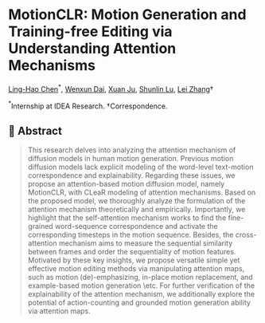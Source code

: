 # MotionCLR: Motion Generation and Training-free Editing via Understanding Attention Mechanisms

[Ling-Hao Chen](https://lhchen.top/)$^*$, [Wenxun Dai](https://github.com/Dai-Wenxun), [Xuan Ju](https://juxuan27.github.io/), [Shunlin Lu](https://shunlinlu.github.io), [Lei Zhang](https://leizhang.org)†

$^*$Internship at IDEA Research. †Correspondence.

## 🤩 Abstract
> This research delves into analyzing the attention mechanism of diffusion models in human motion generation. Previous motion diffusion models lack explicit modeling of the word-level text-motion correspondence and explainability. Regarding these issues, we propose an attention-based motion diffusion model, namely MotionCLR, with CLeaR modeling of attention mechanisms. Based on the proposed model, we thoroughly analyze the formulation of the attention mechanism theoretically and empirically. Importantly, we highlight that the self-attention mechanism works to find the fine-grained word-sequence correspondence and activate the corresponding timesteps in the motion sequence. Besides, the cross-attention mechanism aims to measure the sequential similarity between frames and order the sequentiality of motion features. Motivated by these key insights, we propose versatile simple yet effective motion editing methods via manipulating attention maps, such as motion (de)-emphasizing, in-place motion replacement, and example-based motion generation \etc. For further verification of the explainability of the attention mechanism, we additionally explore the potential of action-counting and grounded motion generation ability via attention maps.

